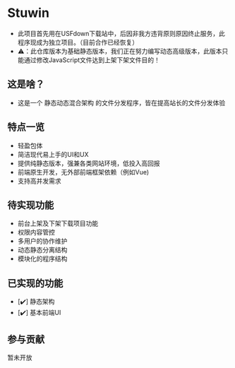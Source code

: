 # Stuwin

- 此项目首先用在USFdown下载站中，后因非我方违背原则原因终止服务，此程序现成为独立项目。（目前合作已经恢复）
- ⚠️：此仓库版本为基础静态版本，我们正在努力编写动态高级版本，此版本只能通过修改JavaScript文件达到上架下架文件目的！
## 这是啥？
- 这是一个 静态动态混合架构 的文件分发程序，皆在提高站长的文件分发体验

## 特点一览
- 轻盈包体
- 简洁现代易上手的UI和UX
- 提供纯静态版本，强兼各类网站环境，低投入高回报
- 前端原生开发，无外部前端框架依赖（例如Vue)
- 支持高并发需求

  
## 待实现功能
- 前台上架及下架下载项目功能
- 权限内容管控
- 多用户的协作维护
- 动态静态分离结构
- 模块化的程序结构

## 已实现的功能
- [✔️] 静态架构
- [✔️] 基本前端UI

## 参与贡献

暂未开放

